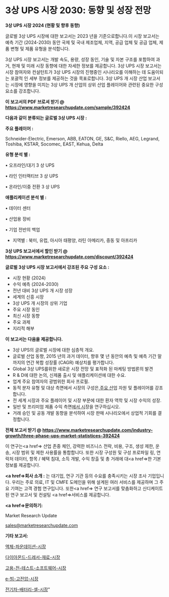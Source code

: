 # 3상 UPS 시장 2030: 동향 및 성장 전망

<strong>3상 UPS 시장 2024 (현황 및 향후 동향)</strong>

글로벌 3상 UPS 시장에 대한 보고서는 2023 년을 기준으로합니다.이 시장 보고서는 예측 기간 (2024-2030) 동안 국제 및 국내 제조업체, 지역, 공급 업체 및 공급 업체, 제품 변형 및 제품 유형을 분석합니다.

3상 UPS 시장 보고서는 개발 속도, 용량, 성장 동인, 기술 및 자본 구조를 포함하여 과거, 현재 및 미래 시장 동향에 대한 자세한 정보를 제공합니다. 3상 UPS 시장 보고서는 시장 참여자와 컨설턴트가 3상 UPS 시장의 진행중인 시나리오를 이해하는 데 도움이되는 포괄적 인 세부 정보를 제공하는 것을 목표로합니다. 3상 UPS 개 시장 산업 보고서는 시장에 영향을 미치는 3상 UPS 개 산업의 상위 산업 플레이어와 관련된 중요한 구성 요소를 강조합니다.



<strong>이 보고서의 PDF 브로셔 받기 @ <a href=https://www.marketresearchupdate.com/sample/392424>https://www.marketresearchupdate.com/sample/392424</a></strong>



<strong>다음과 같이 분류되는 글로벌 3상 UPS 시장 :</strong>



<strong>주요 플레이어 :</strong>

Schneider-Electric, Emerson, ABB, EATON, GE, S&C, Riello, AEG, Legrand, Toshiba, KSTAR, Socomec, EAST, Kehua, Delta



<strong>유형 분석 별 :</strong>

• 오프라인/대기 3 상 UPS

• 라인 인터랙티브 3 상 UPS

• 온라인/이중 전환 3 상 UPS



<strong>애플리케이션 분석 별 :</strong>

• 데이터 센터

• 산업용 장비

• 기업 전반의 백업

<ul>
  <li>지역별 : 북미, 유럽, 아시아 태평양, 라틴 아메리카, 중동 및 아프리카</li>
</ul>


<strong>3상 UPS 보고서에서 할인 받기 @ <a href=https://www.marketresearchupdate.com/discount/392424>https://www.marketresearchupdate.com/discount/392424</a></strong>



<strong>글로벌 3상 UPS 시장 보고서에서 강조된 주요 구성 요소 :</strong>
<ul>
  <li>시장 현황 (2024)</li>
  <li>수익 예측 (2024-2030)</li>
  <li>전년 대비 3상 UPS 개 시장 성장</li>
  <li>세계의 신흥 시장</li>
  <li>3상 UPS 개 시장의 상위 기업</li>
  <li>주요 시장 동인</li>
  <li>최신 시장 동향</li>
  <li>주요 과제</li>
  <li>지리적 해부</li>
</ul>


<strong>이 보고서는 다음을 제공합니다.</strong>
<ul>
  <li>3상 UPS의 글로벌 시장에 대한 심층적 개요.</li>
  <li>글로벌 산업 동향, 2015 년의 과거 데이터, 향후 몇 년 동안의 예측 및 예측 기간 말까지의 연간 복합 성장률 (CAGR) 예상치를 평가합니다.</li>
  <li>Global 3상 UPS를위한 새로운 시장 전망 및 표적화 된 마케팅 방법론의 발견</li>
  <li>R &amp; D에 대한 논의, 신제품 출시 및 애플리케이션에 대한 수요.</li>
  <li>업계 주요 참여자의 광범위한 회사 프로필.</li>
  <li>동적 분자 유형 및 대상 측면에서 시장의 구성은<a href=> 주요 산</a>업 자원 및 플레이어를 강조합니다.</li>
  <li>전 세계 시장과 주요 플레이어 및 시장 부문에 대한 환자 역학 및 시장 수익의 성장.</li>
  <li>일반 및 프리미엄 제품 수익 측면<a href=>에서 시</a>장을 연구하십시오.</li>
  <li>거래 승인 및 공동 개발 동향을 분석하여 시장 판매 시나리오에서 상업적 기회를 결정합니다.</li>
</ul>



<strong>전체 보고서 받기 @ <a href=https://www.marketresearchupdate.com/industry-growth/three-phase-ups-market-statistices-392424>https://www.marketresearchupdate.com/industry-growth/three-phase-ups-market-statistices-392424</a></strong>

이 연구는<a href=> 산업 존중</a> 체인, 강력한 비즈니스 전략, 비용, 구조, 생성 제한, 운송, 시장 범위 및 제한 사용률을 통합합니다. 또한 시장 구성원 및 구성 프로파일 링, 연락처 데이터, 항목 / 혜택 침대, 소득 개발, 수익 창출 및 총 거래에 대<a href=>한 기본 </a>정보를 제공합니다.



<strong><a href=>회사 소</a>개 :</strong>
는 대기업, 연구 기관 등의 수요를 충족시키는 시장 조사 기업입니다. 우리는 주로 의료, IT 및 CMFE 도메인을 위해 설계된 여러 서비스를 제공하며 그 주요 기여는 고객 경험 연구입니다. 또한<a href=> 연구 보</a>고서를 맞춤화하고 신디케이트 된 연구 보고서 및 컨설팅 <a href=>서비스</a>를 제공합니다.



<strong><a href=>문의하기:</a></strong>

Market Research Update

sales@marketresearchupdate.com



<strong>기타 보고서:</strong>

<a href=https://www.linkedin.com/pulse/액체-파운데이션-시장-동향-및-성장-전망-consumer-connection-chronicles-24-/>액체-파운데이션-시장</a>

<a href=https://www.linkedin.com/pulse/다이아몬드-드레서-재료-시장-경쟁-분석-및-성장-잠재력-2029-wovtf/>다이아몬드-드레서-재료-시장</a>

<a href=https://www.linkedin.com/pulse/고용-전-테스트-소프트웨어-시장-현재-및-미래-성장-2029-dwiqf/>고용-전-테스트-소프트웨어-시장</a>

<a href=https://www.linkedin.com/pulse/e-빔-고전압-시장-동향-및-성장-전망-market-matrix-musings-analysis-ckfzf/>e-빔-고전압-시장</a>

<a href=https://www.linkedin.com/pulse/전기차-배터리-셀-시장-동향-및-성장-전망-survey-spotlight-pro-24-analysis-uuvgf/>전기차-배터리-셀-시장</a>"
